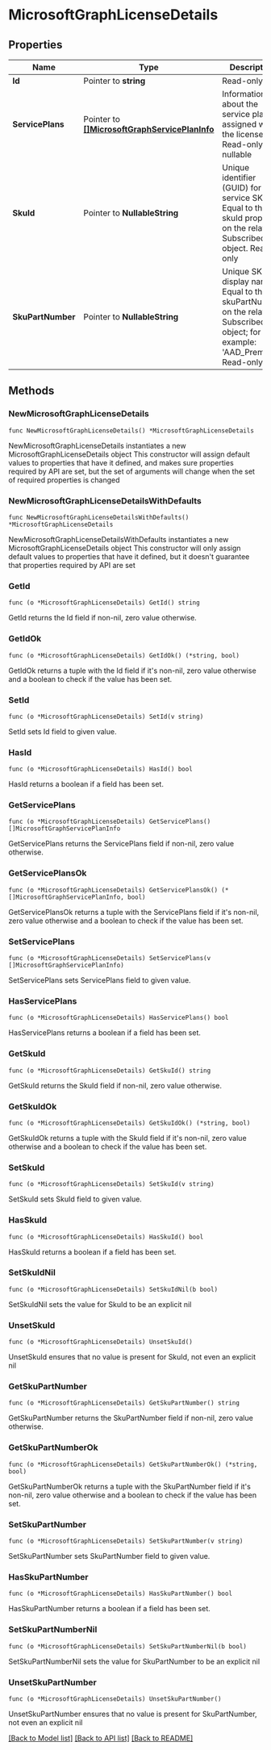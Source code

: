 # MicrosoftGraphLicenseDetails

## Properties

Name | Type | Description | Notes
------------ | ------------- | ------------- | -------------
**Id** | Pointer to **string** | Read-only. | [optional] 
**ServicePlans** | Pointer to [**[]MicrosoftGraphServicePlanInfo**](MicrosoftGraphServicePlanInfo.md) | Information about the service plans assigned with the license. Read-only, Not nullable | [optional] 
**SkuId** | Pointer to **NullableString** | Unique identifier (GUID) for the service SKU. Equal to the skuId property on the related SubscribedSku object. Read-only | [optional] 
**SkuPartNumber** | Pointer to **NullableString** | Unique SKU display name. Equal to the skuPartNumber on the related SubscribedSku object; for example: &#39;AAD_Premium&#39;. Read-only | [optional] 

## Methods

### NewMicrosoftGraphLicenseDetails

`func NewMicrosoftGraphLicenseDetails() *MicrosoftGraphLicenseDetails`

NewMicrosoftGraphLicenseDetails instantiates a new MicrosoftGraphLicenseDetails object
This constructor will assign default values to properties that have it defined,
and makes sure properties required by API are set, but the set of arguments
will change when the set of required properties is changed

### NewMicrosoftGraphLicenseDetailsWithDefaults

`func NewMicrosoftGraphLicenseDetailsWithDefaults() *MicrosoftGraphLicenseDetails`

NewMicrosoftGraphLicenseDetailsWithDefaults instantiates a new MicrosoftGraphLicenseDetails object
This constructor will only assign default values to properties that have it defined,
but it doesn't guarantee that properties required by API are set

### GetId

`func (o *MicrosoftGraphLicenseDetails) GetId() string`

GetId returns the Id field if non-nil, zero value otherwise.

### GetIdOk

`func (o *MicrosoftGraphLicenseDetails) GetIdOk() (*string, bool)`

GetIdOk returns a tuple with the Id field if it's non-nil, zero value otherwise
and a boolean to check if the value has been set.

### SetId

`func (o *MicrosoftGraphLicenseDetails) SetId(v string)`

SetId sets Id field to given value.

### HasId

`func (o *MicrosoftGraphLicenseDetails) HasId() bool`

HasId returns a boolean if a field has been set.

### GetServicePlans

`func (o *MicrosoftGraphLicenseDetails) GetServicePlans() []MicrosoftGraphServicePlanInfo`

GetServicePlans returns the ServicePlans field if non-nil, zero value otherwise.

### GetServicePlansOk

`func (o *MicrosoftGraphLicenseDetails) GetServicePlansOk() (*[]MicrosoftGraphServicePlanInfo, bool)`

GetServicePlansOk returns a tuple with the ServicePlans field if it's non-nil, zero value otherwise
and a boolean to check if the value has been set.

### SetServicePlans

`func (o *MicrosoftGraphLicenseDetails) SetServicePlans(v []MicrosoftGraphServicePlanInfo)`

SetServicePlans sets ServicePlans field to given value.

### HasServicePlans

`func (o *MicrosoftGraphLicenseDetails) HasServicePlans() bool`

HasServicePlans returns a boolean if a field has been set.

### GetSkuId

`func (o *MicrosoftGraphLicenseDetails) GetSkuId() string`

GetSkuId returns the SkuId field if non-nil, zero value otherwise.

### GetSkuIdOk

`func (o *MicrosoftGraphLicenseDetails) GetSkuIdOk() (*string, bool)`

GetSkuIdOk returns a tuple with the SkuId field if it's non-nil, zero value otherwise
and a boolean to check if the value has been set.

### SetSkuId

`func (o *MicrosoftGraphLicenseDetails) SetSkuId(v string)`

SetSkuId sets SkuId field to given value.

### HasSkuId

`func (o *MicrosoftGraphLicenseDetails) HasSkuId() bool`

HasSkuId returns a boolean if a field has been set.

### SetSkuIdNil

`func (o *MicrosoftGraphLicenseDetails) SetSkuIdNil(b bool)`

 SetSkuIdNil sets the value for SkuId to be an explicit nil

### UnsetSkuId
`func (o *MicrosoftGraphLicenseDetails) UnsetSkuId()`

UnsetSkuId ensures that no value is present for SkuId, not even an explicit nil
### GetSkuPartNumber

`func (o *MicrosoftGraphLicenseDetails) GetSkuPartNumber() string`

GetSkuPartNumber returns the SkuPartNumber field if non-nil, zero value otherwise.

### GetSkuPartNumberOk

`func (o *MicrosoftGraphLicenseDetails) GetSkuPartNumberOk() (*string, bool)`

GetSkuPartNumberOk returns a tuple with the SkuPartNumber field if it's non-nil, zero value otherwise
and a boolean to check if the value has been set.

### SetSkuPartNumber

`func (o *MicrosoftGraphLicenseDetails) SetSkuPartNumber(v string)`

SetSkuPartNumber sets SkuPartNumber field to given value.

### HasSkuPartNumber

`func (o *MicrosoftGraphLicenseDetails) HasSkuPartNumber() bool`

HasSkuPartNumber returns a boolean if a field has been set.

### SetSkuPartNumberNil

`func (o *MicrosoftGraphLicenseDetails) SetSkuPartNumberNil(b bool)`

 SetSkuPartNumberNil sets the value for SkuPartNumber to be an explicit nil

### UnsetSkuPartNumber
`func (o *MicrosoftGraphLicenseDetails) UnsetSkuPartNumber()`

UnsetSkuPartNumber ensures that no value is present for SkuPartNumber, not even an explicit nil

[[Back to Model list]](../README.md#documentation-for-models) [[Back to API list]](../README.md#documentation-for-api-endpoints) [[Back to README]](../README.md)


